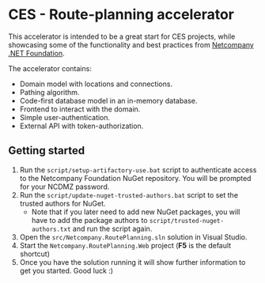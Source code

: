 # CES - Route-planning accelerator

This accelerator is intended to be a great start for CES projects, while showcasing some of the functionality and best practices from [Netcompany .NET Foundation](https://goto.netcompany.com/cases/GTE1579/NCDOTNET).

The accelerator contains:
- Domain model with locations and connections.
- Pathing algorithm.
- Code-first database model in an in-memory database.
- Frontend to interact with the domain.
- Simple user-authentication.
- External API with token-authorization.

## Getting started

1. Run the `script/setup-artifactory-use.bat` script to authenticate access to the Netcompany Foundation NuGet repository. You will be prompted for your NCDMZ password.
2. Run the `script/update-nuget-trusted-authors.bat` script to set the trusted authors for NuGet.
   - Note that if you later need to add new NuGet packages, you will have to add the package authors to `script/trusted-nuget-authors.txt` and run the script again.
3. Open the `src/Netcompany.RoutePlanning.sln` solution in Visual Studio.
4. Start the `Netcompany.RoutePlanning.Web` project (**F5** is the default shortcut)
5. Once you have the solution running it will show further information to get you started. Good luck :)